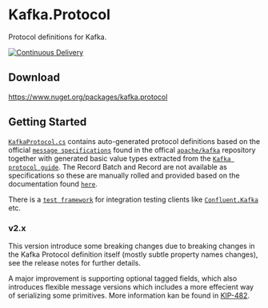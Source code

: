 # Kafka.Protocol
Protocol definitions for Kafka.

[![Continuous Delivery](https://github.com/Fresa/Kafka.Protocol/actions/workflows/ci.yml/badge.svg)](https://github.com/Fresa/Kafka.Protocol/actions/workflows/ci.yml)

## Download
https://www.nuget.org/packages/kafka.protocol

## Getting Started
[`KafkaProtocol.cs`](https://github.com/Fresa/Kafka.Protocol/blob/master/Kafka.Protocol/KafkaProtocol.cs) contains auto-generated protocol definitions based on the official [`message specifications`](https://github.com/apache/kafka/tree/trunk/clients/src/main/resources/common/message) found in the offical [`apache/kafka`](https://github.com/apache/kafka) repository together with generated basic value types extracted from the [`Kafka protocol guide`](http://kafka.apache.org/protocol.html). The Record Batch and Record are not available as specifications so these are manually rolled and provided based on the documentation found [`here`](http://kafka.apache.org/documentation/#recordbatch).

There is a [`test framework`](https://github.com/Fresa/Kafka.TestFramework) for integration testing clients like [`Confluent.Kafka`](https://github.com/confluentinc/confluent-kafka-dotnet) etc.

### v2.x
This version introduce some breaking changes due to breaking changes in the Kafka Protocol definition itself (mostly subtle property names changes), see the release notes for further details. 

A major improvement is supporting optional tagged fields, which also introduces flexible message versions which includes a more effecient way of serializing some primitives. More information kan be found in [KIP-482](https://cwiki.apache.org/confluence/display/KAFKA/KIP-482%3A+The+Kafka+Protocol+should+Support+Optional+Tagged+Fields).
